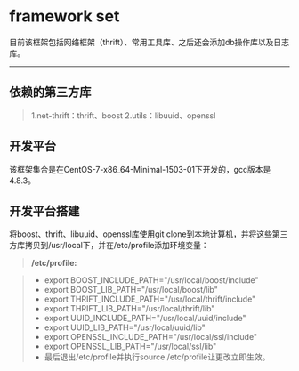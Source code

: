 framework set
===================


目前该框架包括网络框架（thrift）、常用工具库、之后还会添加db操作库以及日志库。

----------


依赖的第三方库
-------------

> 1.net-thrift：thrift、boost 
> 2.utils：libuuid、openssl

开发平台
-------------

该框架集合是在CentOS-7-x86_64-Minimal-1503-01下开发的，gcc版本是4.8.3。


开发平台搭建
-------------

将boost、thrift、libuuid、openssl库使用git clone到本地计算机，并将这些第三方库拷贝到/usr/local下，并在/etc/profile添加环境变量：

> **/etc/profile:**

> - export BOOST_INCLUDE_PATH="/usr/local/boost/include"
> - export BOOST_LIB_PATH="/usr/local/boost/lib"
> - export THRIFT_INCLUDE_PATH="/usr/local/thrift/include"
> - export THRIFT_LIB_PATH="/usr/local/thrift/lib"
> - export UUID_INCLUDE_PATH="/usr/local/uuid/include"
> - export UUID_LIB_PATH="/usr/local/uuid/lib"
> - export OPENSSL_INCLUDE_PATH="/usr/local/ssl/include"
> - export OPENSSL_LIB_PATH="/usr/local/ssl/lib"
> - 最后退出/etc/profile并执行source /etc/profile让更改立即生效。
